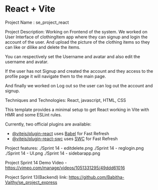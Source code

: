 # React + Vite

Project Name : se_project_react

Project Description: Working on Frontend of the system. We worked on User Interface of clothingItem app where they can signup and login the account of the user. And upload the picture of the clothing items so they can like or dilike and delete the items.

You can respectively set the Username and avatar and also edit the username and avatar.

If the user has not Signup and created the account and they access to the profile page it will navigate them to the main page.

And finally we worked on Log out so the user can log out the account and signup.

Techniques and Technologies: React, javascript, HTML, CSS

This template provides a minimal setup to get React working in Vite with HMR and some ESLint rules.

Currently, two official plugins are available:

- [@vitejs/plugin-react](https://github.com/vitejs/vite-plugin-react/blob/main/packages/plugin-react/README.md) uses [Babel](https://babeljs.io/) for Fast Refresh
- [@vitejs/plugin-react-swc](https://github.com/vitejs/vite-plugin-react-swc) uses [SWC](https://swc.rs/) for Fast Refresh

Project features:
./Sprint 14 - editdelete.png
./Sprint 14 - reglogin.png
./Sprint 14 - UI.png
./Sprint 14 - sidebarapp.png

Project Sprint 14 Demo Video - https://vimeo.com/manage/videos/1051331295/49ddd61016

Project Sprint 13(Backend) link: https://github.com/Babitha-Vaithy/se_project_express
